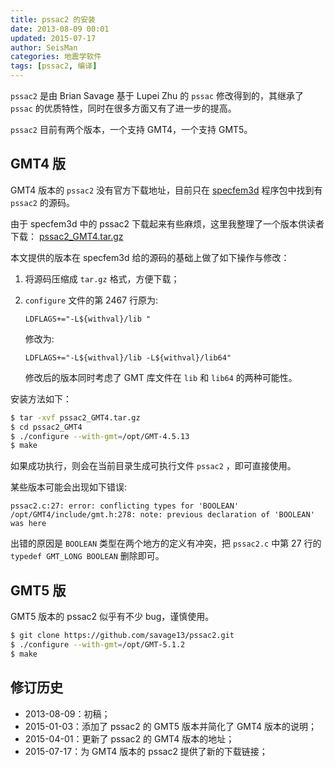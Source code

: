 ```yaml
---
title: pssac2 的安装
date: 2013-08-09 00:01
updated: 2015-07-17
author: SeisMan
categories: 地震学软件
tags: [pssac2, 编译]
---
```


`pssac2` 是由 Brian Savage 基于 Lupei Zhu 的 `pssac` 修改得到的，其继承了 `pssac`
的优质特性，同时在很多方面又有了进一步的提高。

`pssac2` 目前有两个版本，一个支持 GMT4，一个支持 GMT5。

<!--more-->

## GMT4 版

GMT4 版本的 `pssac2` 没有官方下载地址，目前只在 [specfem3d](https://github.com/geodynamics/specfem3d/tree/master/utils/ADJOINT_TOMOGRAPHY_TOOLS/measure_adj/UTIL/pssac2) 程序包中找到有
`pssac2` 的源码。

由于 specfem3d 中的 pssac2 下载起来有些麻烦，这里我整理了一个版本供读者下载：
[pssac2_GMT4.tar.gz](http://7j1zxm.com1.z0.glb.clouddn.com/downloads/pssac2_GMT4.tar.gz)

本文提供的版本在 specfem3d 给的源码的基础上做了如下操作与修改：

1.  将源码压缩成 `tar.gz` 格式，方便下载；
2.  `configure` 文件的第 2467 行原为:

        LDFLAGS+="-L${withval}/lib "

    修改为:

        LDFLAGS+="-L${withval}/lib -L${withval}/lib64"

    修改后的版本同时考虑了 GMT 库文件在 `lib` 和 `lib64` 的两种可能性。

安装方法如下：

``` bash
$ tar -xvf pssac2_GMT4.tar.gz
$ cd pssac2_GMT4
$ ./configure --with-gmt=/opt/GMT-4.5.13
$ make
```

如果成功执行，则会在当前目录生成可执行文件 `pssac2` ，即可直接使用。

某些版本可能会出现如下错误:

    pssac2.c:27: error: conflicting types for 'BOOLEAN'
    /opt/GMT4/include/gmt.h:278: note: previous declaration of 'BOOLEAN' was here

出错的原因是 `BOOLEAN` 类型在两个地方的定义有冲突，把 `pssac2.c` 中第 27 行的
`typedef GMT_LONG BOOLEAN` 删除即可。

## GMT5 版

GMT5 版本的 pssac2 似乎有不少 bug，谨慎使用。

``` bash
$ git clone https://github.com/savage13/pssac2.git
$ ./configure --with-gmt=/opt/GMT-5.1.2
$ make
```

## 修订历史

-   2013-08-09：初稿；
-   2015-01-03：添加了 pssac2 的 GMT5 版本并简化了 GMT4 版本的说明；
-   2015-04-01：更新了 pssac2 的 GMT4 版本的地址；
-   2015-07-17：为 GMT4 版本的 pssac2 提供了新的下载链接；
